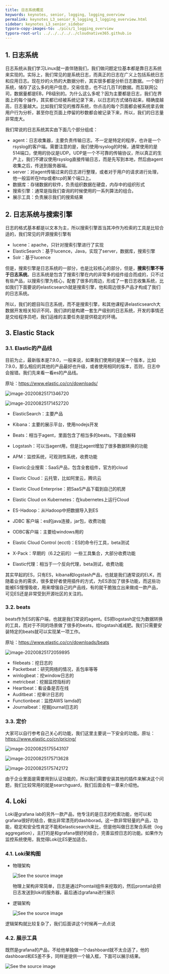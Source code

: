 ```yaml
---
title: 日志系统概览
keywords: keynotes, senior, logging, logging_overview
permalink: keynotes_L3_senior_6_logging_1_logging_overview.html
sidebar: keynotes_L3_senior_sidebar
typora-copy-images-to: ./pics/1_logging_overview
typora-root-url: ../../../../../cloudnative365.github.io
---
```


## 1. 日志系统

日志系统从我们学习Linux就一直伴随我们，我们做问题定位基本都是靠日志系统来实现的。实际上，我们常见的是系统日志，而真正的日志在广义上包括系统日志和应用日志。现在炒的火热的大数据分析，其实很多都是分析日志数据。一个银行系统，储存了这么多的用户信息，交易信息，也不过几百T的数据。而互联网公司，数据量都是EB，PB级别的。为什么这么多呢？因为主要都是日志，我们在界面上的每个操作，其实都已经被系统记录下来，以日志的方式储存起来，精确度越高，日志量越大。比如我们常见的推荐系统，你点击的每个页面都会被系统拿去做用户行为分析，甚至你在页面上停留的秒数都会被记录下来，所以，我们的日志量非常庞大。

我们常说的日志系统其实由下面几个部分组成：

+ agent：日志收集器，主要负责传输日志。不一定是特定的程序，也许是一个rsyslog的客户端。需要注意的是，我们使用rsyslog的时候，通常使用的是514端口，使用的协议是UDP。UDP是一个不可靠的传输协议，所以真正的生产上，我们不建议使用rsyslog直接传输日志，而是先写到本地，然后由agent收集之后，传送到服务器端。
+ server：对agent传输过来的日志进行整理，或者对于用户的请求进行处理，他一般监听在http或者tcp的某个端口上。
+ 数据库：存储数据的软件，负责组织数据在硬盘，内存中的组织形式
+ 搜索引擎：通常是指我们查询的时候使用的一系列算法的组合。
+ 展示工具：负责展示我们的搜索结果

## 2. 日志系统与搜索引擎

日志的格式基本都是以文本为主，所以搜索引擎首当其冲作为检索的工具是比较合适的，我们常见的开源搜索引擎有

+ lucene：apache，只针对搜索引擎进行了实现
+ ElasticSearch：基于lucence，Java，实现了server，数据库，搜索引擎
+ Solr：基于lucence

但是，搜索引擎是日志系统的一部分，也是比较核心的部分，但是，**搜索引擎不等于日志系统**。日志系统是包含了搜索引擎在内的非常多的组件组合而成的，只不过有些产品，以搜索引擎为核心，配套了很多的周边，形成了一套日志收集系统，比如我们下面要说的elasticsearch就是搜索引擎，他和周边很多产品才构成了我们的日志系统。

所以，我们的题目叫日志系统，而不是搜索引擎，和其他课程讲elasticsearch大数据开发相关知识不同，我们讲的是构建一套生产级别的日志系统，开发的事情还是交给程序员吧，我们运维的主要任务是提供稳定的环境。

## 3. Elastic Stack

### 3.1. Elastic的产品线

目前为止，最新版本是7.9.0，一般来说，如果我们使用的是某一个版本，比如7.9.0，那么相应的其他的产品最好也升级，或者使用相同的版本，否则，日志中会报错。我们先来看一看es的产品线。

原址：https://www.elastic.co/cn/downloads/

![image-20200825171346720](/pages/keynotes/L3_senior/6_logging/pics/1_logging_overview/image-20200825171346720.png)

![image-20200825171452720](/pages/keynotes/L3_senior/6_logging/pics/1_logging_overview/image-20200825171452720.png)

+ ElasticSearch：主要产品

+ Kibana：主要的展示平台，使用nodejs开发

+ Beats：相当于agent，里面包含了相当多的beats。下面会解释
+ Logstash：可以当agent用，但是比agent增加了很多数据转换的功能
+ APM：监控系统，可观测性系统，收费功能
+ Elastic企业搜索：SaaS产品，包含全套组件，官方的cloud
+ Elastic Cloud：云托管，比如阿里云，腾讯云
+ Elastic Cloud Enterprise：把SaaS产品下载到自己的机房
+ Elastic Cloud on Kubernetes：在kubernetes上运行Cloud
+ ES-Hadoop：从Hadoop中把数据导入到ES
+ JDBC 客户端：es的java连接，jar包，收费功能
+ ODBC客户端：主要给windows用的
+ Elastic Cloud Control (ecctl)：ES的命令行工具，beta测试
+ X-Pack：早期的（6.2之前的）一些工具集合，大部分收费功能
+ Elastic代理：相当于一个反向代理，beta测试，收费功能

其实早起的ES，只有ES，kibana和logstash产品，也就是我们通常说的ELK，而随着业务的需求，很多爱好者使用插件的方式，为ES添加了很多功能，而这些功能被ES慢慢吸收，用来增强自己的产品线，有的就干脆独立出来做成一款产品，可见ES还是非常受到开源社区的关注的。

### 3.2. beats

beats作为ES的客户端，也就是我们常说的agent。ES把logstash定位为数据转换的工具，而对于不同的场景做了很多的beats，给logstash减减肥。我们只需要安装特定的beats就可以实现某一项工作。

原址：https://www.elastic.co/cn/downloads/beats

![image-20200825172059895](/pages/keynotes/L3_senior/6_logging/pics/1_logging_overview/image-20200825172059895.png)

+ filebeats：挖日志的
+ Packetbeat：研究网络的情况，丢包率等等
+ winlogbeat：挖window日志的
+ metricbeat：挖掘监控指标的
+ Heartbeat：看设备是否在线
+ Auditbeat：挖审计日志的
+ Functionbeat：监控AWS lamda的
+ Journalbeat：挖掘journal日志的

### 3.3. 定价

大家可以自行参考自己关心的功能，我们这里主要说一下安全的功能。原址：https://www.elastic.co/cn/pricing/

![image-20200825175543107](/pages/keynotes/L3_senior/6_logging/pics/1_logging_overview/image-20200825175543107.png)

![image-20200825175713628](/pages/keynotes/L3_senior/6_logging/pics/1_logging_overview/image-20200825175713628.png)

![image-20200825175742172](/pages/keynotes/L3_senior/6_logging/pics/1_logging_overview/image-20200825175742172.png)

由于企业里面是需要用到认证功能的，所以我们需要安装其他的插件来解决这个问题，我们比较常用的就是searchguard，我们后面会有一章来介绍他。

## 4. Loki

Loki是grafana lab的另外一款产品，他专注的是日志的检索功能，他可以和grafana很好的结合，做出非常漂亮的dashborad。这一款非常轻量的产品，功能，稳定和安全性肯定不能和elasticsearch来比，但是他叫做日志聚合系统（log aggregation），主打的是和grafana很好的结合，完善监控日志的功能。如果作为监控系统使用，我觉得Loki比ES更加适合。

### 4.1. Loki架构图

+ 物理架构

  ![See the source image](/pages/keynotes/L3_senior/6_logging/pics/1_logging_overview/OIP.hlteEwpZJ72zcHXEzDmgRwHaDJ)

  物理上架构非常简单，日志是通过Promtail组件来挖取的，然后promtail会把日志发送到loki的服务器，最后通过grafana进行展示

+ 逻辑架构

  ![See the source image](/pages/keynotes/L3_senior/6_logging/pics/1_logging_overview/loki-arch.png)

逻辑架构就比较复杂了，我们后面讲这个时候再一点点说

### 4.2. 展示工具

既然是grafana的产品，不给他单独做一个dashboard就不太合适了，他的dashboard和ES差不多，同样是提供一个输入框，下面可以展示结果。

![See the source image](/pages/keynotes/L3_senior/6_logging/pics/1_logging_overview/loki_grafana_filtering.png)

